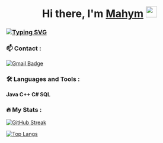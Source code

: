 <h1 align="center">Hi there, I'm <a href="https://www.instagram.com/seyidova_life/" target="_blank">Mahym</a> 
     <img src="https://media.giphy.com/media/hvRJCLFzcasrR4ia7z/giphy.gif" width="30px"/>
<h3 <img src="https://github.com/blackcater/blackcater/r<a href="mailto:seyidovamahym@gmail.com"><img

   [![Typing SVG](https://readme-typing-svg.herokuapp.com?color=%2336BCF7&lines=Computer+Security+Specialist)](https://git.io/typing-svg)      
   ### :mailbox: Contact :     
   <a href="mailto:seyidovamahym@gmail.com"><img src="https://camo.githubusercontent.com/90af8431cf18df8809777b33254b7bb7e410a1371c04f4543f3e7ed20b2dbfa6/68747470733a2f2f696d672e736869656c64732e696f2f62616467652f2d476d61696c2d6431343833363f7374796c653d666c6174266c6f676f3d476d61696c266c6f676f436f6c6f723d7768697465266c696e6b3d6d61696c746f3a61646965756a7740676d61696c2e636f6d" alt="Gmail Badge" data-canonical-src="https://img.shields.io/badge/-Gmail-d14836?style=flat&amp;logo=Gmail&amp;logoColor=white&amp;link=mailto:adieujw@gmail.com" style="max-width: 100%;"></a>                                         
                                             
### :hammer_and_wrench: Languages and Tools :
**Java  C++  C#  SQL**

### :fire: My Stats :
[![GitHub Streak](http://github-readme-streak-stats.herokuapp.com?user=faveliana&theme=dark&background=000000)](https://git.io/streak-stats)

[![Top Langs](https://github-readme-stats.vercel.app/api/top-langs/?username=Faveliana&layout=compact&theme=vision-friendly-dark)](https://github.com//github-readme-stats)
